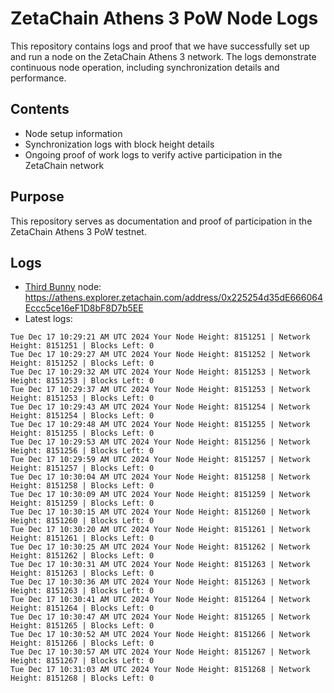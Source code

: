 # ZetaChain Athens 3 PoW Node Logs
This repository contains logs and proof that we have successfully set up and run a node on the ZetaChain Athens 3 network. The logs demonstrate continuous node operation, including synchronization details and performance.

## Contents
- Node setup information
- Synchronization logs with block height details
- Ongoing proof of work logs to verify active participation in the ZetaChain network

## Purpose
This repository serves as documentation and proof of participation in the ZetaChain Athens 3 PoW testnet.

## Logs

- [Third Bunny](https://thirdbunny.xyz/) node: https://athens.explorer.zetachain.com/address/0x225254d35dE666064Eccc5ce16eF1D8bF8D7b5EE
- Latest logs:
```
Tue Dec 17 10:29:21 AM UTC 2024 Your Node Height: 8151251 | Network Height: 8151251 | Blocks Left: 0
Tue Dec 17 10:29:27 AM UTC 2024 Your Node Height: 8151252 | Network Height: 8151252 | Blocks Left: 0
Tue Dec 17 10:29:32 AM UTC 2024 Your Node Height: 8151253 | Network Height: 8151253 | Blocks Left: 0
Tue Dec 17 10:29:37 AM UTC 2024 Your Node Height: 8151253 | Network Height: 8151253 | Blocks Left: 0
Tue Dec 17 10:29:43 AM UTC 2024 Your Node Height: 8151254 | Network Height: 8151254 | Blocks Left: 0
Tue Dec 17 10:29:48 AM UTC 2024 Your Node Height: 8151255 | Network Height: 8151255 | Blocks Left: 0
Tue Dec 17 10:29:53 AM UTC 2024 Your Node Height: 8151256 | Network Height: 8151256 | Blocks Left: 0
Tue Dec 17 10:29:59 AM UTC 2024 Your Node Height: 8151257 | Network Height: 8151257 | Blocks Left: 0
Tue Dec 17 10:30:04 AM UTC 2024 Your Node Height: 8151258 | Network Height: 8151258 | Blocks Left: 0
Tue Dec 17 10:30:09 AM UTC 2024 Your Node Height: 8151259 | Network Height: 8151259 | Blocks Left: 0
Tue Dec 17 10:30:15 AM UTC 2024 Your Node Height: 8151260 | Network Height: 8151260 | Blocks Left: 0
Tue Dec 17 10:30:20 AM UTC 2024 Your Node Height: 8151261 | Network Height: 8151261 | Blocks Left: 0
Tue Dec 17 10:30:25 AM UTC 2024 Your Node Height: 8151262 | Network Height: 8151262 | Blocks Left: 0
Tue Dec 17 10:30:31 AM UTC 2024 Your Node Height: 8151263 | Network Height: 8151263 | Blocks Left: 0
Tue Dec 17 10:30:36 AM UTC 2024 Your Node Height: 8151263 | Network Height: 8151263 | Blocks Left: 0
Tue Dec 17 10:30:41 AM UTC 2024 Your Node Height: 8151264 | Network Height: 8151264 | Blocks Left: 0
Tue Dec 17 10:30:47 AM UTC 2024 Your Node Height: 8151265 | Network Height: 8151265 | Blocks Left: 0
Tue Dec 17 10:30:52 AM UTC 2024 Your Node Height: 8151266 | Network Height: 8151266 | Blocks Left: 0
Tue Dec 17 10:30:57 AM UTC 2024 Your Node Height: 8151267 | Network Height: 8151267 | Blocks Left: 0
Tue Dec 17 10:31:03 AM UTC 2024 Your Node Height: 8151268 | Network Height: 8151268 | Blocks Left: 0
```
